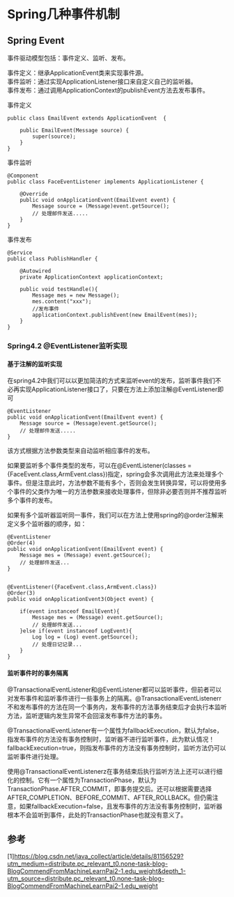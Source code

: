 
# Spring几种事件机制

## Spring Event
事件驱动模型包括：事件定义、监听、发布。

事件定义：继承ApplicationEvent类来实现事件源。  
事件监听：通过实现ApplicationListener接口来自定义自己的监听器。  
事件发布：通过调用ApplicationContext的publishEvent方法去发布事件。

事件定义

```
public class EmailEvent extends ApplicationEvent  {

    public EmailEvent(Message source) {
        super(source);
    }
}
```

事件监听

```
@Component
public class FaceEventListener implements ApplicationListener {

    @Override
    public void onApplicationEvent(EmailEvent event) {
        Message source = (Message)event.getSource();
        // 处理邮件发送.....
    }
}
```

事件发布

```
@Service
public class PublishHandler {

    @Autowired
    private ApplicationContext applicationContext;

    public void testHandle(){
        Message mes = new Message();
        mes.content("xxx");
        //发布事件
        applicationContext.publishEvent(new EmailEvent(mes));
    }
}
```

### Spring4.2 @EventListener监听实现

#### 基于注解的监听实现

在spring4.2中我们可以以更加简洁的方式来监听event的发布，监听事件我们不必再实现ApplicationListener接口了，只要在方法上添加注解@EventListener即可

```
@EventListener
public void onApplicationEvent(EmailEvent event) {
    Message source = (Message)event.getSource();
    // 处理邮件发送.....
}

```
该方式根据方法参数类型来自动监听相应事件的发布。

如果要监听多个事件类型的发布，可以在@EventListener(classes = {FaceEvent.class,ArmEvent.class})指定，spring会多次调用此方法来处理多个事件。但是注意此时，方法参数不能有多个，否则会发生转换异常，可以将使用多个事件的父类作为唯一的方法参数来接收处理事件，但除非必要否则并不推荐监听多个事件的发布。

如果有多个监听器监听同一事件，我们可以在方法上使用spring的@order注解来定义多个监听器的顺序，如：

```
@EventListener
@Order(4)
public void onApplicationEvent(EmailEvent event) {
    Message mes = (Message) event.getSource();
    // 处理邮件发送...
}


@EventListener({FaceEvent.class,ArmEvent.class})
@Order(3)
public void onApplicationEvent3(Object event) {

    if(event instanceof EmailEvent){
        Message mes = (Message) event.getSource();
        // 处理邮件发送...
    }else if(event instanceof LogEvent){
        Log log = (Log) event.getSource();
        // 处理日记记录...
    }
}
```
#### 监听事件时的事务隔离
@TransactionalEventListener和@EventListener都可以监听事件，但前者可以对发布事件和监听事件进行一些事务上的隔离。@TransactionalEventListenerr不和发布事件的方法在同一个事务内，发布事件的方法事务结束后才会执行本监听方法，监听逻辑内发生异常不会回滚发布事件方法的事务。

@TransactionalEventListener有一个属性为fallbackExecution，默认为false，指发布事件的方法没有事务控制时，监听器不进行监听事件，此为默认情况！fallbackExecution=true，则指发布事件的方法没有事务控制时，监听方法仍可以监听事件进行处理。

使用@TransactionalEventListenerz在事务结束后执行监听方法上还可以进行细化的控制。它有一个属性为TransactionPhase，默认为TransactionPhase.AFTER_COMMIT，即事务提交后。还可以根据需要选择AFTER_COMPLETION、BEFORE_COMMIT、AFTER_ROLLBACK。但仍需注意，如果fallbackExecution=false，且发布事件的方法没有事务控制时，监听器根本不会监听到事件，此处的TransactionPhase也就没有意义了。

## 参考
[1]https://blog.csdn.net/java_collect/article/details/81156529?utm_medium=distribute.pc_relevant_t0.none-task-blog-BlogCommendFromMachineLearnPai2-1.edu_weight&depth_1-utm_source=distribute.pc_relevant_t0.none-task-blog-BlogCommendFromMachineLearnPai2-1.edu_weight